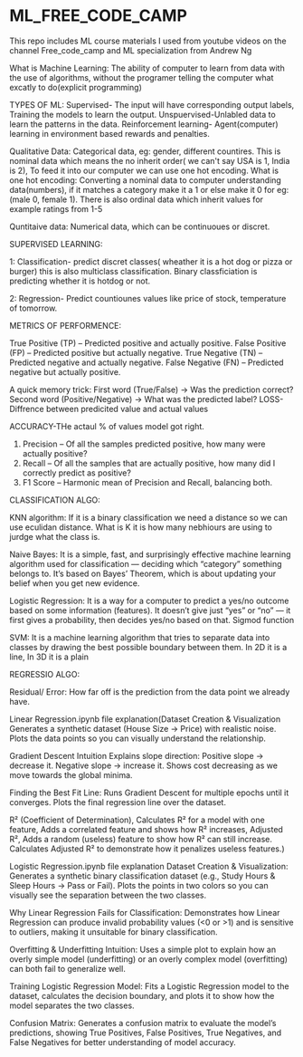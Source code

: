 # ML_FREE_CODE_CAMP

This repo includes ML course materials I used from youtube videos on the channel Free_code_camp and ML specialization from Andrew Ng

What is Machine Learning: The ability of computer to learn from data with the use of algorithms, without the programer telling the computer what excatly to do(explicit programming)

TYPES OF ML: Supervised- The input will have corresponding output labels, Training the models to learn the output.
Unspuervised-Unlabled data to learn the patterns in the data.
Reinforcement learning- Agent(computer) learning in environment based rewards and penalties.

Qualitative Data: Categorical data, eg: gender, different countires. This is nominal data which means the no inherit order( we can't say USA is 1, India is 2), To feed it into our computer we can use one hot encoding. What is one hot encoding: Converting a nominal data to computer understanding data(numbers), if it matches a category make it a 1 or else make it 0 for eg:(male 0, female 1). There is also ordinal data which inherit values for example ratings from 1-5

Quntitaive data: Numerical data, which can be continuoues or discret. 

SUPERVISED LEARNING:

1: Classification- predict discret classes( wheather it is a hot dog or pizza or burger) this is also multiclass classification. Binary classficiation is predicting whether it is hotdog or not. 

2: Regression- Predict countiounes values like price of stock, temperature of tomorrow.

METRICS OF PERFORMENCE:

True Positive (TP) – Predicted positive and actually positive.
False Positive (FP) – Predicted positive but actually negative.
True Negative (TN) – Predicted negative and actually negative.
False Negative (FN) – Predicted negative but actually positive.

A quick memory trick:
First word (True/False) → Was the prediction correct?
Second word (Positive/Negative) → What was the predicted label?
LOSS- Diffrence between predicited value and actual values

ACCURACY-THe actaul % of values model got right.
1. Precision – Of all the samples predicted positive, how many were actually positive?
2. Recall – Of all the samples that are actually positive, how many did I correctly predict as positive?
3. F1 Score – Harmonic mean of Precision and Recall, balancing both.

CLASSIFICATION ALGO:

KNN algorithm: If it is a binary classification we need a distance so we can use eculidan distance. What is K it is how many nebhiours are using to jurdge what the class is.

Naive Bayes: It is a simple, fast, and surprisingly effective machine learning algorithm used for classification — deciding which “category” something belongs to. It’s based on Bayes’ Theorem, which is about updating your belief when you get new evidence.

Logistic Regression: It is a way for a computer to predict a yes/no outcome based on some information (features). It doesn’t give just “yes” or “no” — it first gives a probability, then decides yes/no based on that. Sigmod function

SVM: It is a machine learning algorithm that tries to separate data into classes by drawing the best possible boundary between them. In 2D it is a line, In 3D it is a plain

REGRESSIO ALGO:

Residual/ Error: How far off is the prediction from the data point we already have.

Linear Regression.ipynb file explanation(Dataset Creation & Visualization Generates a synthetic dataset (House Size → Price) with realistic noise. Plots the data points so you can visually understand the relationship.

Gradient Descent Intuition
Explains slope direction:
Positive slope → decrease it.
Negative slope → increase it.
Shows cost decreasing as we move towards the global minima.

Finding the Best Fit Line: Runs Gradient Descent for multiple epochs until it converges. Plots the final regression line over the dataset.

R² (Coefficient of Determination), Calculates R² for a model with one feature, Adds a correlated feature and shows how R² increases, Adjusted R², Adds a random (useless) feature to show how R² can still increase. Calculates Adjusted R² to demonstrate how it penalizes useless features.)

Logistic Regression.ipynb file explanation
Dataset Creation & Visualization: Generates a synthetic binary classification dataset (e.g., Study Hours & Sleep Hours → Pass or Fail). Plots the points in two colors so you can visually see the separation between the two classes.

Why Linear Regression Fails for Classification: Demonstrates how Linear Regression can produce invalid probability values (<0 or >1) and is sensitive to outliers, making it unsuitable for binary classification.

Overfitting & Underfitting Intuition: Uses a simple plot to explain how an overly simple model (underfitting) or an overly complex model (overfitting) can both fail to generalize well.

Training Logistic Regression Model: Fits a Logistic Regression model to the dataset, calculates the decision boundary, and plots it to show how the model separates the two classes.

Confusion Matrix: Generates a confusion matrix to evaluate the model’s predictions, showing True Positives, False Positives, True Negatives, and False Negatives for better understanding of model accuracy.





